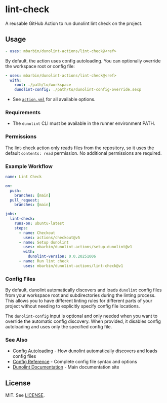 # lint-check

A reusable GitHub Action to run dunolint lint check on the project.

## Usage

```yaml
- uses: mbarbin/dunolint-actions/lint-check@<ref>
```

By default, the action uses config autoloading. You can optionally override the workspace root or config file:

```yaml
- uses: mbarbin/dunolint-actions/lint-check@<ref>
  with:
    root: ./path/to/workspace
    dunolint-config: ./path/to/dunolint-config-override.sexp
```

- See [`action.yml`](./action.yml) for all available options.

### Requirements

- The `dunolint` CLI must be available in the runner environment PATH.

### Permissions

The lint-check action only reads files from the repository, so it uses the default `contents: read` permission. No additional permissions are required.

### Example Workflow

```yaml
name: Lint Check

on:
  push:
    branches: [main]
  pull_request:
    branches: [main]

jobs:
  lint-check:
    runs-on: ubuntu-latest
    steps:
      - name: Checkout
        uses: actions/checkout@v5
      - name: Setup dunolint
        uses: mbarbin/dunolint-actions/setup-dunolint@v1
        with:
          dunolint-version: 0.0.20251006
      - name: Run lint check
        uses: mbarbin/dunolint-actions/lint-check@v1
```

### Config Files

By default, dunolint automatically discovers and loads `dunolint` config files from your workspace root and subdirectories during the linting process. This allows you to have different linting rules for different parts of your project without needing to explicitly specify config file locations.

The `dunolint-config` input is optional and only needed when you want to override the automatic config discovery. When provided, it disables config autoloading and uses only the specified config file.

### See Also

- [Config Autoloading](https://mbarbin.github.io/dunolint/docs/explanation/config/autoloading) - How dunolint automatically discovers and loads config files
- [Config Reference](https://mbarbin.github.io/dunolint/docs/reference/config/) - Complete config file syntax and options
- [Dunolint Documentation](https://mbarbin.github.io/dunolint/) - Main documentation site

## License

MIT. See [LICENSE](../LICENSE).
